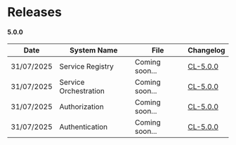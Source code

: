 # Releases

#### 5.0.0

Date | System Name | File | Changelog
--- | --- | --- | --- 
31/07/2025 | Service Registry | Coming soon... | [CL-5.0.0](../core_systems/service_registry.md/#v500)
31/07/2025 | Service Orchestration | Coming soon... | [CL-5.0.0](../core_systems/service_orchestration.md/#v500)
31/07/2025 | Authorization | Coming soon... | [CL-5.0.0](../core_systems/authorization.md/#v500)
31/07/2025 | Authentication | Coming soon... | [CL-5.0.0](../core_systems/authentication.md/#v500)